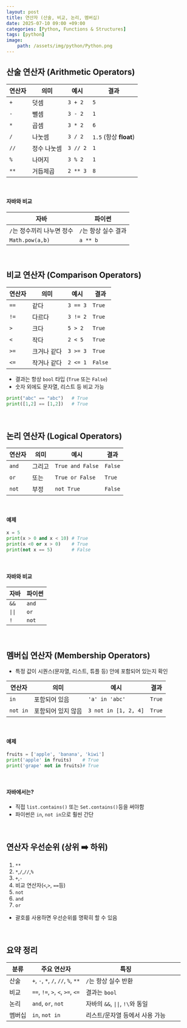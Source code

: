 ```yaml
---
layout: post
title: 연산자 (산술, 비교, 논리, 멤버십)
date: 2025-07-10 09:00 +09:00
categories: [Python, Functions & Structures]
tags: [python]
image:
    path: /assets/img/python/Python.png
---
```


## 산술 연산자 (Arithmetic Operators)

| 연산자  | 의미     | 예시       | 결과                    |
| ---- | ------ | -------- | --------------------- |
| `+`  | 덧셈     | `3 + 2`  | `5`                   |
| `-`  | 뺄셈     | `3 - 2`  | `1`                   |
| `*`  | 곱셈     | `3 * 2`  | `6`                   |
| `/`  | 나눗셈    | `3 / 2`  | `1.5`  (항상 **float**) |
| `//` | 정수 나눗셈 | `3 // 2` | `1`                   |
| `%`  | 나머지    | `3 % 2`  | `1`                   |
| `**` | 거듭제곱   | `2 ** 3` | `8`                   |

<br>

#### 자바와 비교

| 자바 | 파이썬 |
| -|-|
| `/`는 정수끼리 나누면 정수 | `/`는 항상 실수 결과 |
| `Math.pow(a,b)` | `a ** b` |

<br>

## 비교 연산자 (Comparison Operators)

| 연산자  | 의미     | 예시       | 결과      |
| ---- | ------ | -------- | ------- |
| `==` | 같다     | `3 == 3` | `True`  |
| `!=` | 다르다    | `3 != 2` | `True`  |
| `>`  | 크다     | `5 > 2`  | `True`  |
| `<`  | 작다     | `2 < 5`  | `True`  |
| `>=` | 크거나 같다 | `3 >= 3` | `True`  |
| `<=` | 작거나 같다 | `2 <= 1` | `False` |

- 결과는 항상 `bool` 타입 (`True` 또는 `False`)
- 숫자 외에도 문자열, 리스트 등 비교 가능

```python
print("abc" == "abc")   # True
print([1,2] == [1,2])   # True
```

<br>

## 논리 연산자 (Logical Operators)

| 연산자   | 의미  | 예시               | 결과      |
| ----- | --- | ---------------- | ------- |
| `and` | 그리고 | `True and False` | `False` |
| `or`  | 또는  | `True or False`  | `True`  |
| `not` | 부정  | `not True`       | `False` |

<br>

#### 예제

```python
x = 5
print(x > 0 and x < 10) # True
print(x <0 or x > 0)    # True
print(not x == 5)       # False
```

<br>

#### 자바와 비교

| 자바   | 파이썬   |
| ---- | ----- |
| `&&` | `and` |
| `\|\|` | `or` |
| `!`  | `not` |


<br>

## 멤버십 연산자 (Membership Operators)

- 특정 값이 시퀀스(문자열, 리스트, 튜플 등) 안에 포함되어 있는지 확인

| 연산자      | 의미         | 예시                   | 결과     |
| -------- | ---------- | -------------------- | ------ |
| `in`     | 포함되어 있음    | `'a' in 'abc'`       | `True` |
| `not in` | 포함되어 있지 않음 | `3 not in [1, 2, 4]` | `True` |

<br>

#### 예제

```python
fruits = ['apple', 'banana', 'kiwi']
print('apple' in fruits)    # True
print('grape' not in fruits)# True
```

<br>

#### 자바에서는?

- 직접 `list.contains()` 또는 `Set.contains()`등을 써야함
- 파이썬은 `in`, `not in`으로 훨씬 간단

<br>

## 연산자 우선순위 (상위 ➡️ 하위)

1. `**`
2. `*`,`/`,`//`,`%`
3. `+`,`-`
4. 비교 연산자(`<`,`>`, `==`등)
5. `not`
6. `and`
7. `or`

- 괄호를 사용하면 우선순위를 명확히 할 수 있음

<br>

## 요약 정리

| 분류  | 주요 연산자                              | 특징                |   |             |
| --- | ----------------------------------- | ----------------- | - | ----------- |
| 산술  | `+`, `-`, `*`, `/`, `//`, `%`, `**` | `/`는 항상 실수 반환     |   |             |
| 비교  | `==`, `!=`, `>`, `<`, `>=`, `<=`    | 결과는 `bool`        |   |             |
| 논리  | `and`, `or`, `not`                  | 자바의 `&&`, `\|\|`, `!\`와 동일 |
| 멤버십 | `in`, `not in`                      | 리스트/문자열 등에서 사용 가능 |   |             |
